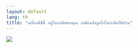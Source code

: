 ```yaml
---
layout: default
lang: th
title: "เครื่องพีซีนี้ อยู่ในกำมือของคุณ เหมือนดั่งลูกไก่ในกำมือก็มิปาน"
---
```


<img src="Images/earth.png" />




